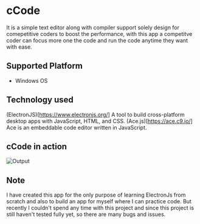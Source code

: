 # cCode

It is a simple text editor along with compiler support solely design for comepetitive coders to boost the performance, with this app a competitve coder can focus more one the code and run the code anytime they want with ease.

## Supported Platform
* Windows OS

## Technology used
(ElectronJS)[https://www.electronjs.org/]
A tool to build cross-platform desktop apps with JavaScript, HTML, and CSS.
(Ace.js)[https://ace.c9.io/]
Ace is an embeddable code editor written in JavaScript.

## cCode in action
![Output](https://user-images.githubusercontent.com/27717975/100742413-c4b87780-3400-11eb-8c9e-058a9683ff06.gif)

## Note
I have created this app for the only purpose of learning ElectronJs from scratch and also to build an app for myself where I can practice code. But recently I couldn't spend any time with this project and since this project is still haven't tested fully yet, so there are many bugs and issues. 
